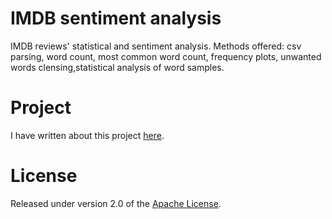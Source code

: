 # IMDB sentiment analysis
IMDB reviews' statistical and sentiment analysis. Methods offered: csv parsing, word count, most common word count, frequency plots, unwanted words clensing,statistical analysis of word samples.

# Project
I have written about this project [here].

# License
Released under version 2.0 of the [Apache License].

[Apache license]: http://www.apache.org/licenses/LICENSE-2.0
[here]: https://medium.com/@ugo.bertello
